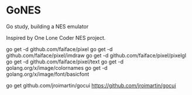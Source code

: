 # GoNES
Go study, building a NES emulator

Inspired by One Lone Coder NES project.

go get -d github.com/faiface/pixel
go get -d github.com/faiface/pixel/imdraw
go get -d github.com/faiface/pixel/pixelgl
go get -d github.com/faiface/pixel/text
go get -d golang.org/x/image/colornames
go get -d golang.org/x/image/font/basicfont

go get github.com/jroimartin/gocui
https://github.com/jroimartin/gocui
